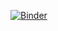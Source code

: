 [![Binder](https://mybinder.org/badge_logo.svg)](https://mybinder.org/v2/gh/Computational-Science-Uniandes/numerical-methods-with-examples/HEAD)
